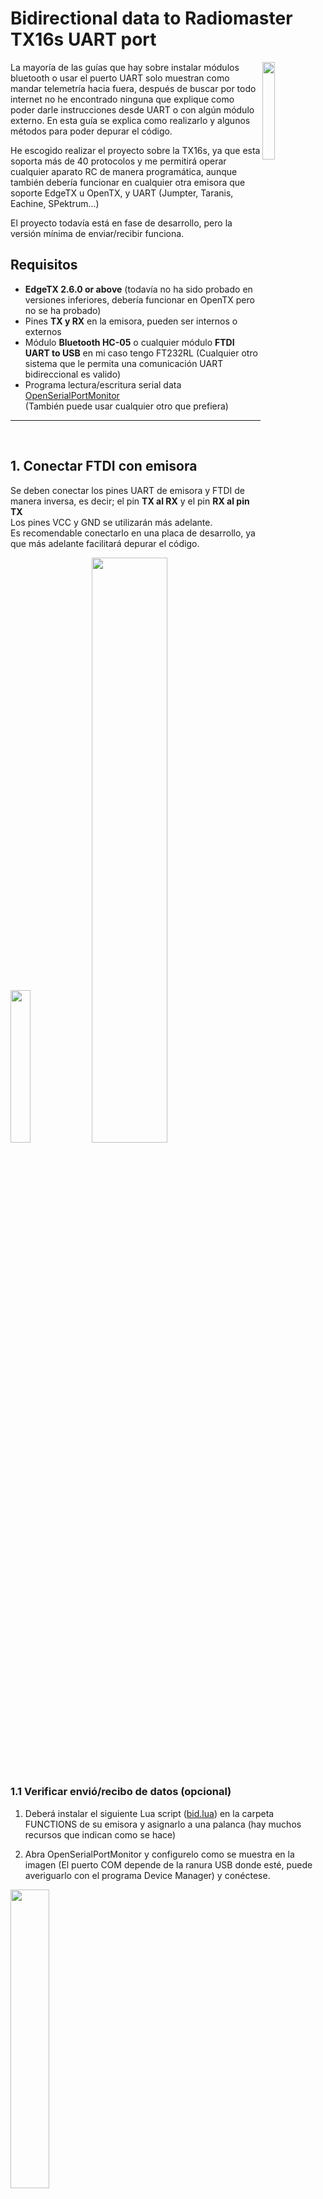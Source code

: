 # Bidirectional data to Radiomaster TX16s UART port
<img src="./images/tx16s.jpg" align="right" width="20%">

La mayoría de las guías que hay sobre instalar módulos bluetooth o usar el puerto UART solo muestran como mandar telemetría hacia fuera, después de buscar por todo internet no he encontrado ninguna que explique como poder darle instrucciones desde UART o con algún módulo externo. En esta guía se explica como realizarlo y algunos métodos para poder depurar el código.

He escogido realizar el proyecto sobre la TX16s, ya que esta soporta más de 40 protocolos y me permitirá operar cualquier aparato RC de manera programática, aunque también debería funcionar en cualquier otra emisora que soporte EdgeTX u OpenTX, y UART (Jumpter, Taranis, Eachine, SPektrum...)

El proyecto todavía está en fase de desarrollo, pero la versión mínima de enviar/recibir funciona.

## Requisitos
* **EdgeTX 2.6.0 or above** (todavía no ha sido probado en versiones inferiores, debería funcionar en OpenTX pero no se ha probado)
* Pines **TX y RX** en la emisora, pueden ser internos o externos
* Módulo **Bluetooth HC-05** o cualquier módulo **FTDI UART to USB** en mi caso tengo FT232RL (Cualquier otro sistema que le permita una comunicación UART bidireccional es valido)
* Programa lectura/escritura serial data [OpenSerialPortMonitor](http://github.com/whitestone-no/open-serial-port-monitor/releases)<br> (También puede usar cualquier otro que prefiera)

---
<br>

## 1. Conectar FTDI con emisora
Se deben conectar los pines UART de emisora y FTDI de manera inversa, es decir; el pin **TX al RX** y el pin **RX al pin TX**<br/>
Los pines VCC y GND se utilizarán más adelante.<br/>
Es recomendable conectarlo en una placa de desarrollo, ya que más adelante facilitará depurar el código.

<p float="left">
    <img src="./images/tx16s_uart.jpg" width="25%">   
    <img src="./images/tx16s_tx_rx.jpg" width="49%">
</p>



<br>

### 1.1 Verificar envió/recibo de datos (opcional)

1. Deberá instalar el siguiente Lua script ([bid.lua](./lua_scripts/tests/bid.lua)) en la carpeta FUNCTIONS de su emisora y asignarlo a una palanca (hay muchos recursos que indican como se hace)

2. Abra OpenSerialPortMonitor y configurelo como se muestra en la imagen (El puerto COM depende de la ranura USB donde esté, puede averiguarlo con el programa Device Manager) y conéctese.

<img src="./images/sp_parameters.jpg" width="35%">

3. Reinicie la emisora y active el script. Al encenderse debería ver algo como esto, puede enviar datos a la Emisora y este le debería responder con el formato "ECHO: {valor_recibido}". Mientras no envíe datos, se mostrará con el formato "ECHO: "

> Este paso es importante, ya que permite asegurarnos que no hay problemas con el envío/recibo de datos. <br>
Si en su consola se muestran símbolos extraños, saltos de línea sin sentido, huecos en blanco
u otro tipo de anomalías, debe probar otro cable y que sea lo más corto posible, también aleje cualquier fuente electromagnética. Si no se soluciona, pruebe con diferentes niveles de baud rate.

<img src="./images/sp_example_01.jpg" width="80%">

TODO: ....

## Enlaces de interés:
- [Lua API C++ code](https://github.com/EdgeTX/edgetx/blob/main/radio/src/lua/api_general.cpp)
- [EdgeTX Lua Reference Guide](https://luadoc.edgetx.org/)
- [OpenTX Lua Fields](http://downloads-20.open-tx.org/firmware/lua_fields.txt) (Also works for EdgeTX)

### Flags
El ecosistema para desarrolladores de EdgeTX es bastante pobre. Hay un fork de la versión 2.6.0 en esta repo que utilizo para estudiar/entender el código y poder desarrollar este proyecto. Cuando hay un punto interesante o importante le asigno un número aleatorio al fichero/función y lo guardo aquí, de esta manera puedo volver a consultarlo rápidamente, no es lo ideal, pero no es mi misión documentar EdgeTX

Serial data: 0x67234783 
